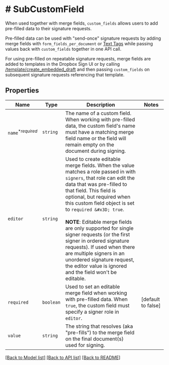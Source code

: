 # # SubCustomField

When used together with merge fields, `custom_fields` allows users to add pre-filled data to their signature requests.

Pre-filled data can be used with &quot;send-once&quot; signature requests by adding merge fields with `form_fields_per_document` or [Text Tags](https://app.hellosign.com/api/textTagsWalkthrough#TextTagIntro) while passing values back with `custom_fields` together in one API call.

For using pre-filled on repeatable signature requests, merge fields are added to templates in the Dropbox Sign UI or by calling [/template/create_embedded_draft](/api/reference/operation/templateCreateEmbeddedDraft) and then passing `custom_fields` on subsequent signature requests referencing that template.

## Properties

Name | Type | Description | Notes
------------ | ------------- | ------------- | -------------
| `name`<sup>*_required_</sup> | ```string``` |  The name of a custom field. When working with pre-filled data, the custom field&#39;s name must have a matching merge field name or the field will remain empty on the document during signing.  |  |
| `editor` | ```string``` |  Used to create editable merge fields. When the value matches a role passed in with `signers`, that role can edit the data that was pre-filled to that field. This field is optional, but required when this custom field object is set to `required &#x3D; true`.<br><br>**NOTE**: Editable merge fields are only supported for single signer requests (or the first signer in ordered signature requests). If used when there are multiple signers in an unordered signature request, the editor value is ignored and the field won&#39;t be editable.  |  |
| `required` | ```boolean``` |  Used to set an editable merge field when working with pre-filled data. When `true`, the custom field must specify a signer role in `editor`.  |  [default to false] |
| `value` | ```string``` |  The string that resolves (aka &quot;pre-fills&quot;) to the merge field on the final document(s) used for signing.  |  |

[[Back to Model list]](../../README.md#models) [[Back to API list]](../../README.md#endpoints) [[Back to README]](../../README.md)
